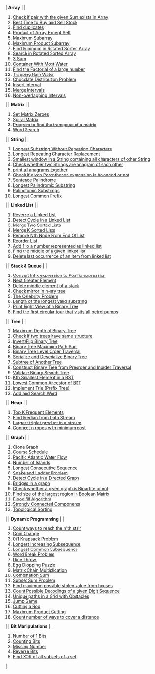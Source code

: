 | **Array** |
|

1.  [Check if pair with the given Sum exists in Array](https://www.geeksforgeeks.org/check-if-pair-with-given-sum-exists-in-array/)
2.  [Best Time to Buy and Sell Stock](https://www.geeksforgeeks.org/best-time-to-buy-and-sell-stock/)
3.  [Find duplicates](https://www.geeksforgeeks.org/find-duplicates-in-on-time-and-constant-extra-space/)
4.  [Product of Array Except Self](https://www.geeksforgeeks.org/a-product-array-puzzle/)
5.  [Maximum Subarray](https://www.geeksforgeeks.org/largest-sum-contiguous-subarray/)
6.  [Maximum Product Subarray](https://www.geeksforgeeks.org/maximum-product-subarray/)
7.  [Find Minimum in Rotated Sorted Array](https://www.geeksforgeeks.org/find-minimum-element-in-a-sorted-and-rotated-array/)
8.  [Search in Rotated Sorted Array](https://www.geeksforgeeks.org/search-an-element-in-a-sorted-and-pivoted-array/)
9.  [3 Sum](https://www.geeksforgeeks.org/find-triplets-array-whose-sum-equal-zero/)
10. [Container With Most Water](https://www.geeksforgeeks.org/container-with-most-water/)
11. [Find the Factorial of a large number](https://www.geeksforgeeks.org/factorial-large-number/)
12. [Trapping Rain Water](https://www.geeksforgeeks.org/trapping-rain-water/)
13. [Chocolate Distribution Problem](https://www.geeksforgeeks.org/chocolate-distribution-problem/)
14. [Insert Interval](https://www.geeksforgeeks.org/insert-in-sorted-and-non-overlapping-interval-array/)
15. [Merge Intervals](https://www.geeksforgeeks.org/merging-intervals/)
16. [Non-overlapping Intervals](https://www.geeksforgeeks.org/find-non-overlapping-intervals-among-a-given-set-of-intervals/)

 |
| **Matrix** |
|

1.  [Set Matrix Zeroes](https://www.geeksforgeeks.org/a-boolean-matrix-question/)
2.  [Spiral Matrix](https://www.geeksforgeeks.org/print-a-given-matrix-in-spiral-form/)
3.  [Program to find the transpose of a matrix](https://www.geeksforgeeks.org/program-to-find-transpose-of-a-matrix/)
4.  [Word Search](https://www.geeksforgeeks.org/search-a-word-in-a-2d-grid-of-characters/)

 |
| **String** |
|

1.  [Longest Substring Without Repeating Characters](https://www.geeksforgeeks.org/length-of-the-longest-substring-without-repeating-characters/)
2.  [Longest Repeating Character Replacement](https://www.geeksforgeeks.org/maximum-consecutive-repeating-character-string/)
3.  [Smallest window in a String containing all characters of other String](https://www.geeksforgeeks.org/find-the-smallest-window-in-a-string-containing-all-characters-of-another-string/)
4.  [Check whether two Strings are anagram of each other](https://www.geeksforgeeks.org/check-whether-two-strings-are-anagram-of-each-other/)
5.  [print all anagrams together](https://www.geeksforgeeks.org/given-a-sequence-of-words-print-all-anagrams-together/)
6.  [Check if given Parentheses expression is balanced or not](https://www.geeksforgeeks.org/check-if-given-parentheses-expression-is-balanced-or-not/)
7.  [Sentence Palindrome](https://www.geeksforgeeks.org/sentence-palindrome-palindrome-removing-spaces-dots-etc/)
8.  [Longest Palindromic Substring](https://www.geeksforgeeks.org/longest-palindromic-substring/)
9.  [Palindromic Substrings](https://www.geeksforgeeks.org/count-palindrome-sub-strings-string/)
10. [Longest Common Prefix](https://www.geeksforgeeks.org/longest-common-prefix-using-sorting/)

 |
| **Linked List** |
|

1.  [Reverse a Linked List](https://www.geeksforgeeks.org/reverse-a-linked-list/)
2.  [Detect Cycle in a Linked List](https://www.geeksforgeeks.org/detect-loop-in-a-linked-list/)
3.  [Merge Two Sorted Lists](https://www.geeksforgeeks.org/merge-two-sorted-linked-lists/)
4.  [Merge K Sorted Lists](https://www.geeksforgeeks.org/merge-k-sorted-linked-lists/)
5.  [Remove Nth Node From End Of List](https://www.geeksforgeeks.org/remove-nth-node-from-end-of-the-linked-list/)
6.  [Reorder List](https://practice.geeksforgeeks.org/problems/reorder-list/1)
7.  [Add 1 to a number represented as linked list](https://www.geeksforgeeks.org/add-1-number-represented-linked-list/)
8.  [Find the middle of a given linked list](https://www.geeksforgeeks.org/write-a-c-function-to-print-the-middle-of-the-linked-list/)
9.  [Delete last occurrence of an item from linked list](https://www.geeksforgeeks.org/delete-last-occurrence-of-an-item-from-linked-list/)

 |
| **Stack & Queue** |
|

1.  [Convert Infix expression to Postfix expression](https://www.geeksforgeeks.org/convert-infix-expression-to-postfix-expression/)
2.  [Next Greater Element](https://www.geeksforgeeks.org/next-greater-element/)
3.  [Delete middle element of a stack](https://www.geeksforgeeks.org/delete-middle-element-stack/)
4.  [Check mirror in n-ary tree](https://www.geeksforgeeks.org/check-mirror-n-ary-tree/)
5.  [The Celebrity Problem](https://www.geeksforgeeks.org/the-celebrity-problem/)
6.  [Length of the longest valid substring](https://www.geeksforgeeks.org/length-of-the-longest-valid-substring/)
7.  [Print Right View of a Binary Tree](https://www.geeksforgeeks.org/print-right-view-binary-tree-2/)
8.  [Find the first circular tour that visits all petrol pumps](https://www.geeksforgeeks.org/find-a-tour-that-visits-all-stations/)

 |
| **Tree** |
|

1.  [Maximum Depth of Binary Tree](https://www.geeksforgeeks.org/find-the-maximum-depth-or-height-of-a-tree/)
2.  [Check if two trees have same structure](https://www.geeksforgeeks.org/check-if-two-trees-have-same-structure/)
3.  [Invert/Flip Binary Tree](https://www.geeksforgeeks.org/flip-binary-tree/)
4.  [Binary Tree Maximum Path Sum](https://www.geeksforgeeks.org/find-maximum-path-sum-in-a-binary-tree/)
5.  [Binary Tree Level Order Traversal](https://www.geeksforgeeks.org/level-order-tree-traversal/)
6.  [Serialize and Deserialize Binary Tree](https://www.geeksforgeeks.org/serialize-deserialize-binary-tree/)
7.  [Subtree of Another Tree](https://www.geeksforgeeks.org/check-if-a-binary-tree-is-subtree-of-another-binary-tree/)
8.  [Construct Binary Tree from Preorder and Inorder Traversal](https://www.geeksforgeeks.org/construct-tree-from-given-inorder-and-preorder-traversal/)
9.  [Validate Binary Search Tree](https://www.geeksforgeeks.org/a-program-to-check-if-a-binary-tree-is-bst-or-not/)
10. [Kth Smallest Element in a BST](https://www.geeksforgeeks.org/find-k-th-smallest-element-in-bst-order-statistics-in-bst/)
11. [Lowest Common Ancestor of BST](https://www.geeksforgeeks.org/lowest-common-ancestor-in-a-binary-search-tree/)
12. [Implement Trie (Prefix Tree)](https://www.geeksforgeeks.org/trie-insert-and-search/)
13. [Add and Search Word](https://www.geeksforgeeks.org/trie-insert-and-search/)

 |
| **Heap** |
|

1.  [Top K Frequent Elements](https://practice.geeksforgeeks.org/problems/top-k-frequent-elements-in-array/1)
2.  [Find Median from Data Stream](https://www.geeksforgeeks.org/median-of-stream-of-integers-running-integers/)
3.  [Largest triplet product in a stream](https://www.geeksforgeeks.org/largest-triplet-product-stream/)
4.  [Connect n ropes with minimum cost](https://www.geeksforgeeks.org/connect-n-ropes-minimum-cost/)

 |
| **Graph** |
|

1.  [Clone Graph](https://www.geeksforgeeks.org/clone-an-undirected-graph/)
2.  [Course Schedule](https://practice.geeksforgeeks.org/problems/course-schedule/1)
3.  [Pacific Atlantic Water Flow](https://www.geeksforgeeks.org/atlantic-pacific-water-flow/)
4.  [Number of Islands](https://www.geeksforgeeks.org/find-the-number-of-islands-using-dfs/)
5.  [Longest Consecutive Sequence](https://www.geeksforgeeks.org/longest-consecutive-subsequence/)
6.  [Snake and Ladder Problem](https://www.geeksforgeeks.org/snake-ladder-problem-2/)
7.  [Detect Cycle in a Directed Graph](https://www.geeksforgeeks.org/detect-cycle-in-a-graph/)
8.  [Bridges in a graph](https://www.geeksforgeeks.org/bridge-in-a-graph/)
9.  [Check whether a given graph is Bipartite or not](https://www.geeksforgeeks.org/bipartite-graph/)
10. [Find size of the largest region in Boolean Matrix](https://www.geeksforgeeks.org/find-length-largest-region-boolean-matrix/)
11. [Flood fill Algorithm](https://www.geeksforgeeks.org/flood-fill-algorithm/)
12. [Strongly Connected Components](https://www.geeksforgeeks.org/strongly-connected-components/)
13. [Topological Sorting](https://www.geeksforgeeks.org/topological-sorting/)

 |
| **Dynamic Programming** |
|

1.  [Count ways to reach the n'th stair](https://www.geeksforgeeks.org/count-ways-reach-nth-stair/)
2.  [Coin Change](https://www.geeksforgeeks.org/coin-change-dp-7/)
3.  [0/1 Knapsack Problem](https://www.geeksforgeeks.org/0-1-knapsack-problem-dp-10/)
4.  [Longest Increasing Subsequence](https://www.geeksforgeeks.org/longest-increasing-subsequence-dp-3/)
5.  [Longest Common Subsequence](https://www.geeksforgeeks.org/longest-common-subsequence-dp-4/)
6.  [Word Break Problem](https://www.geeksforgeeks.org/word-break-problem-dp-32/)
7.  [Dice Throw ](https://www.geeksforgeeks.org/dice-throw-dp-30/)
8.  [Egg Dropping Puzzle](https://www.geeksforgeeks.org/egg-dropping-puzzle-dp-11/)
9.  [Matrix Chain Multiplication](https://www.geeksforgeeks.org/matrix-chain-multiplication-dp-8/)
10. [Combination Sum](https://www.geeksforgeeks.org/combinational-sum/)
11. [Subset Sum Problem](https://www.geeksforgeeks.org/subset-sum-problem-dp-25/)
12. [Find maximum possible stolen value from houses](https://www.geeksforgeeks.org/top-100-data-structure-and-algorithms-dsa-interview-questions-topic-wise/Find%20maximum%20possible%20stolen%20value%20from%20houses)
13. [Count Possible Decodings of a given Digit Sequence](https://www.geeksforgeeks.org/count-possible-decodings-given-digit-sequence/)
14. [Unique paths in a Grid with Obstacles](https://www.geeksforgeeks.org/unique-paths-in-a-grid-with-obstacles/)
15. [Jump Game](https://practice.geeksforgeeks.org/problems/jump-game/1)
16. [Cutting a Rod](https://www.geeksforgeeks.org/cutting-a-rod-dp-13/)
17. [Maximum Product Cutting](https://www.geeksforgeeks.org/maximum-product-cutting-dp-36/)
18. [Count number of ways to cover a distance](https://www.geeksforgeeks.org/count-number-of-ways-to-cover-a-distance/)

 |
| **Bit Manipulations** |
|

1.  [Number of 1 Bits](https://www.geeksforgeeks.org/count-set-bits-in-an-integer/)
2.  [Counting Bits](https://www.geeksforgeeks.org/count-set-bits-in-an-integer/)
3.  [Missing Number](https://www.geeksforgeeks.org/find-the-missing-number/)
4.  [Reverse Bits](https://www.geeksforgeeks.org/reverse-actual-bits-given-number/)
5.  [Find XOR of all subsets of a set](https://www.geeksforgeeks.org/bits-manipulation-important-tactics/#xorsubset)

 |
